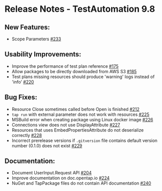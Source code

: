 Release Notes - TestAutomation 9.8
=============

New Features:
------

- Scope Parameters [#233](https://gitlab.com/OpenTAP/opentap/-/issues/233)

Usability Improvements:
-------

- Improve the performance of test plan reference [#175](https://gitlab.com/OpenTAP/opentap/-/issues/175)
- Allow packages to be directly downloaded from AWS S3 [#185](https://gitlab.com/OpenTAP/opentap/issues/185)
- Test plans missing resources should produce 'warning' logs instead of 'info' [#220](https://gitlab.com/OpenTAP/opentap/issues/220)

Bug Fixes: 
-------

- Resource Close sometimes called before Open is finished [#212](https://gitlab.com/OpenTAP/opentap/issues/212)
- `tap run` with external parameter does not work with resources [#225](https://gitlab.com/OpenTAP/opentap/issues/225)
- MSBuild error when creating package using Linux docker image [#226](https://gitlab.com/OpenTAP/opentap/issues/226)
- Connections view does not use DisplayAttribute [#227](https://gitlab.com/OpenTAP/opentap/issues/227)
- Resources that uses EmbedPropertiesAttribute do not deserialize correctly [#228](https://gitlab.com/OpenTAP/opentap/issues/228)
- Incorrect prerelease versions if `.gitversion` file contains default version number (0.1.0) does not exist [#229](https://gitlab.com/OpenTAP/opentap/-/issues/229)

Documentation:
----

- Document UserInput.Request API [#204](https://gitlab.com/OpenTAP/opentap/-/issues/204)
- Improve documentation on doc.opentap.io [#224](https://gitlab.com/OpenTAP/opentap/-/issues/224)
- NuGet and TapPackage files do not contain API documentation [#240](https://gitlab.com/OpenTAP/opentap/-/issues/240)